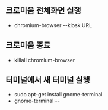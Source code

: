 ## 크로미움 전체화면 실행
  - chromium-browser --kiosk URL

## 크로미움 종료
  - killall chromium-browser

## 터미널에서 새 터미널 실행
  - sudo apt-get install gnome-terminal
  - gnome-terminal --
